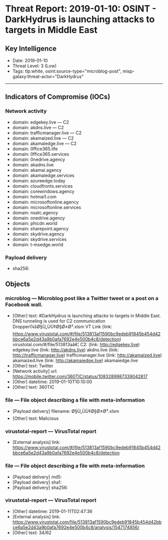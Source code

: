 # Threat Report: 2019-01-10: OSINT - DarkHydrus is launching attacks to targets in Middle East


## Key Intelligence
* Date: 2019-01-10
* Threat Level: 3 (Low)
* Tags: tlp:white, osint:source-type="microblog-post", misp-galaxy:threat-actor="DarkHydrus"

---

## Indicators of Compromise (IOCs)
### Network activity
* domain: edgekey.live — C2
* domain: akdns.live — C2
* domain: trafficmanager.live — C2
* domain: akamaized.live — C2
* domain: akamaiedge.live — C2
* domain: 0ffice365.life
* domain: 0ffice365.services
* domain: 0nedrive.agency
* domain: akadns.live
* domain: akamai.agency
* domain: akamaiedge.services
* domain: azureedge.today
* domain: cloudfronts.services
* domain: corewindows.agency
* domain: hotmai1.com
* domain: microsoftonline.agency
* domain: microsoftonline.services
* domain: nsatc.agency
* domain: onedrive.agency
* domain: phicdn.world
* domain: sharepoint.agency
* domain: skydrive.agency
* domain: skydrive.services
* domain: t-msedge.world

### Payload delivery
* sha256: <sha256>

## Objects
### microblog — Microblog post like a Twitter tweet or a post on a Facebook wall.
* [Other] text: #DarkHydrus is launching attacks to targets in Middle East. DNS tunneling is used for C2 communication
Dropperï¼šØ§Ù„ÙÙ‡Ø§Ø±Ø³.xlsm
VT Link
(link: https://www.virustotal.com/#/file/513813af1590bc9edeb91845b454d42bbce6a5e2d43a9b0afa7692e4e500b4c8/detection) virustotal.com/#/file/513813aâ€¦
C2:
(link: http://edgekey.live) edgekey.live
(link: http://akdns.live) akdns.live
(link: http://trafficmanager.live) trafficmanager.live
(link: http://akamaized.live) akamaized.live
(link: http://akamaiedge.live) akamaiedge.live
* [Other] text: Twitter
* [Network activity] url: https://mobile.twitter.com/360TIC/status/1083289987339042817
* [Other] datetime: 2019-01-10T10:10:00
* [Other] text: 360TIC

### file — File object describing a file with meta-information
* [Payload delivery] filename: Ø§Ù„ÙÙ‡Ø§Ø±Ø³.xlsm
* [Other] text: Malicious

### virustotal-report — VirusTotal report
* [External analysis] link: https://www.virustotal.com/#/file/513813af1590bc9edeb91845b454d42bbce6a5e2d43a9b0afa7692e4e500b4c8/detection

### file — File object describing a file with meta-information
* [Payload delivery] md5: <md5>
* [Payload delivery] sha1: <sha1>
* [Payload delivery] sha256: <sha256>

### virustotal-report — VirusTotal report
* [Other] datetime: 2019-01-11T02:47:36
* [External analysis] link: https://www.virustotal.com/file/513813af1590bc9edeb91845b454d42bbce6a5e2d43a9b0afa7692e4e500b4c8/analysis/1547174856/
* [Other] text: 34/62
